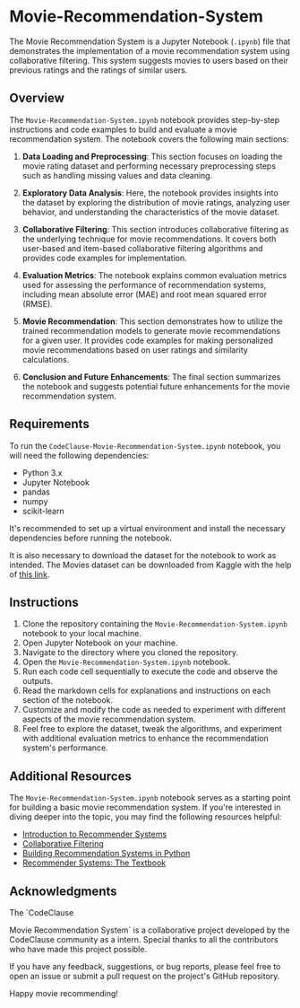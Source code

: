 # Movie-Recommendation-System

The Movie Recommendation System is a Jupyter Notebook (`.ipynb`) file that demonstrates the implementation of a movie recommendation system using collaborative filtering. This system suggests movies to users based on their previous ratings and the ratings of similar users.

## Overview
The `Movie-Recommendation-System.ipynb` notebook provides step-by-step instructions and code examples to build and evaluate a movie recommendation system. The notebook covers the following main sections:

1. **Data Loading and Preprocessing**: This section focuses on loading the movie rating dataset and performing necessary preprocessing steps such as handling missing values and data cleaning.

2. **Exploratory Data Analysis**: Here, the notebook provides insights into the dataset by exploring the distribution of movie ratings, analyzing user behavior, and understanding the characteristics of the movie dataset.

3. **Collaborative Filtering**: This section introduces collaborative filtering as the underlying technique for movie recommendations. It covers both user-based and item-based collaborative filtering algorithms and provides code examples for implementation.

4. **Evaluation Metrics**: The notebook explains common evaluation metrics used for assessing the performance of recommendation systems, including mean absolute error (MAE) and root mean squared error (RMSE).

5. **Movie Recommendation**: This section demonstrates how to utilize the trained recommendation models to generate movie recommendations for a given user. It provides code examples for making personalized movie recommendations based on user ratings and similarity calculations.

6. **Conclusion and Future Enhancements**: The final section summarizes the notebook and suggests potential future enhancements for the movie recommendation system.

## Requirements
To run the `CodeClause-Movie-Recommendation-System.ipynb` notebook, you will need the following dependencies:

- Python 3.x
- Jupyter Notebook
- pandas
- numpy
- scikit-learn

It's recommended to set up a virtual environment and install the necessary dependencies before running the notebook.

It is also necessary to download the dataset for the notebook to work as intended. 
The Movies dataset can be downloaded from Kaggle with the help of [this link](https://www.kaggle.com/datasets/rounakbanik/the-movies-dataset).

## Instructions
1. Clone the repository containing the `Movie-Recommendation-System.ipynb` notebook to your local machine.
2. Open Jupyter Notebook on your machine.
3. Navigate to the directory where you cloned the repository.
4. Open the `Movie-Recommendation-System.ipynb` notebook.
5. Run each code cell sequentially to execute the code and observe the outputs.
6. Read the markdown cells for explanations and instructions on each section of the notebook.
7. Customize and modify the code as needed to experiment with different aspects of the movie recommendation system.
8. Feel free to explore the dataset, tweak the algorithms, and experiment with additional evaluation metrics to enhance the recommendation system's performance.

## Additional Resources
The `Movie-Recommendation-System.ipynb` notebook serves as a starting point for building a basic movie recommendation system. If you're interested in diving deeper into the topic, you may find the following resources helpful:

- [Introduction to Recommender Systems](https://developers.google.com/machine-learning/recommendation)
- [Collaborative Filtering](https://en.wikipedia.org/wiki/Collaborative_filtering)
- [Building Recommendation Systems in Python](https://www.datacamp.com/courses/recommendation-systems-in-python)
- [Recommender Systems: The Textbook](https://www.cs.umd.edu/~samir/498/Amazon-Recommendations.pdf)

## Acknowledgments
The `CodeClause

Movie Recommendation System` is a collaborative project developed by the CodeClause community as a intern. Special thanks to all the contributors who have made this project possible.

If you have any feedback, suggestions, or bug reports, please feel free to open an issue or submit a pull request on the project's GitHub repository.

Happy movie recommending!
